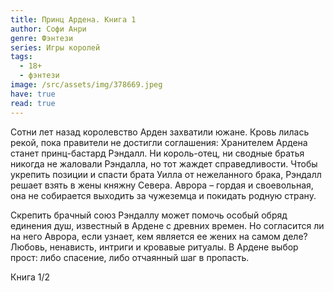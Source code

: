 ```yaml
---
title: Принц Ардена. Книга 1
author: Софи Анри
genre: Фэнтези
series: Игры королей
tags:
  - 18+
  - фэнтези
image: /src/assets/img/378669.jpeg
have: true
read: true
---
```

Сотни лет назад королевство Арден захватили южане. Кровь лилась рекой, пока правители не достигли соглашения: Хранителем Ардена станет принц-бастард Рэндалл. Ни король-отец, ни сводные братья никогда не жаловали Рэндалла, но тот жаждет справедливости. Чтобы укрепить позиции и спасти брата Уилла от нежеланного брака, Рэндалл решает взять в жены княжну Севера. Аврора – гордая и своевольная, она не собирается выходить за чужеземца и покидать родную страну.



Скрепить брачный союз Рэндаллу может помочь особый обряд единения душ, известный в Ардене с древних времен. Но согласится ли на него Аврора, если узнает, кем является ее жених на самом деле? Любовь, ненависть, интриги и кровавые ритуалы. В Ардене выбор прост: либо спасение, либо отчаянный шаг в пропасть.

Книга 1/2
